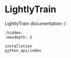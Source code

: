 # LightlyTrain

LightlyTrain documentation :)

```{toctree}
:hidden:
:maxdepth: 2

installation
python_api/index
```
